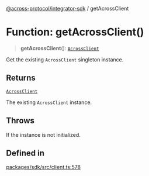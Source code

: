 [@across-protocol/integrator-sdk](../globals.md) / getAcrossClient

# Function: getAcrossClient()

> **getAcrossClient**(): [`AcrossClient`](../classes/AcrossClient.md)

Get the existing `AcrossClient` singleton instance.

## Returns

[`AcrossClient`](../classes/AcrossClient.md)

The existing `AcrossClient` instance.

## Throws

If the instance is not initialized.

## Defined in

[packages/sdk/src/client.ts:578](https://github.com/across-protocol/toolkit/blob/eee89a253938d54aa640eb34f40c2d714b9d031f/packages/sdk/src/client.ts#L578)
